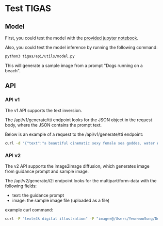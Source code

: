 # Test TIGAS

## Model

First, you could test the model with the [provided jupyter notebook](./example_codes/stable_diffusion_custom_model.py).

Also, you could test the model inference by running the following command:

```bash
python3 tigas/api/utils/model.py
```

This will generate a sample image from a prompt "Dogs running on a beach".

## API

### API v1

The v1 API supports the text inversion.

The /api/v1/generate/tti endpoint looks for the JSON object in the request body, where the JSON contains the prompt text.

Below is an example of a request to the /api/v1/generate/tti endpoint:

```bash
curl -d '{"text":"a beautiful cinematic sexy female sea goddes, water wings , fantasy sea landscape, fantasy magic, undercut hairstyle, short aqua blue black fade hair, dark light night, intricate, elegant, sharp focus, illustration, highly detailed, digital painting, concept art, matte, art by WLOP and Artgerm and Greg Rutkowski and Alphonse Mucha, masterpiece"}' -H "Content-Type: application/json" -X POST "http://34.64.108.168:5000/api/v1/generate/tti"
```

### API v2

The v2 API supports the image2image diffusion, which generates image from guidance prompt and sample image.

The /api/v2/generate/i2i endpoint looks for the multipart/form-data with the following fields:

* text: the guidance prompt
* image: the sample image file (uploaded as a file)

example curl command:

```bash
curl -F "text=4k digital illustration" -F "image=@/Users/YeonwooSung/Desktop/input.jpeg" -X POST http://localhost:5000/api/v2/generate/i2i
```
